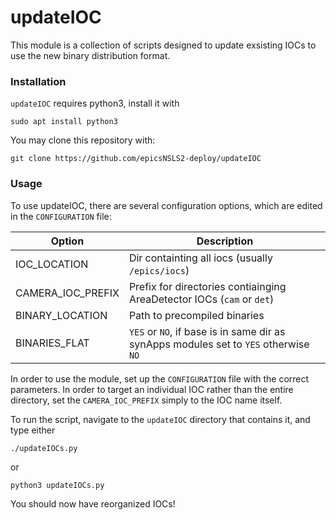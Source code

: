 # updateIOC

This module is a collection of scripts designed to update exsisting IOCs to use the new binary distribution format.

### Installation

`updateIOC` requires python3, install it with
```
sudo apt install python3
```
You may clone this repository with:
```
git clone https://github.com/epicsNSLS2-deploy/updateIOC
```

### Usage

To use updateIOC, there are several configuration options, which are edited in the `CONFIGURATION` file:

Option  |   Description
-------|----------------
IOC_LOCATION | Dir containting all iocs (usually `/epics/iocs`)
CAMERA_IOC_PREFIX | Prefix for directories contiainging AreaDetector IOCs (`cam` or `det`)
BINARY_LOCATION | Path to precompiled binaries
BINARIES_FLAT | `YES` or `NO`, if base is in same dir as synApps modules set to `YES` otherwise `NO`

In order to use the module, set up the `CONFIGURATION` file with the correct parameters. In order to target an individual IOC rather than the entire directory, set the `CAMERA_IOC_PREFIX` simply to the IOC name itself. 

To run the script, navigate to the `updateIOC` directory that contains it, and type either
```
./updateIOCs.py
```
or
```
python3 updateIOCs.py
```

You should now have reorganized IOCs!
